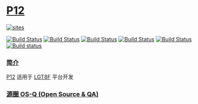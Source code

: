 # [P12](https://github.com/OS-Q/P12)

[![sites](http://182.61.61.133/link/resources/OSQ.png)](http://www.OS-Q.com)

[![Build Status](https://github.com/OS-Q/P12/workflows/macos/badge.svg)](https://github.com/OS-Q/P12/actions/workflows/macos.yml)
[![Build Status](https://github.com/OS-Q/P12/workflows/ubuntu/badge.svg)](https://github.com/OS-Q/P12/actions/workflows/ubuntu.yml)
[![Build Status](https://github.com/OS-Q/P12/workflows/windows/badge.svg)](https://github.com/OS-Q/P12/actions/workflows/windows.yml)
[![Build Status](https://github.com/OS-Q/P12/workflows/PlatformIO/badge.svg)](https://github.com/OS-Q/P12/actions/workflows/platformio.yml)
[![Build Status](https://travis-ci.com/OS-Q/P12.svg?branch=master)](https://travis-ci.com/OS-Q/P12)
[![Build status](https://ci.appveyor.com/api/projects/status/35s7gqmuhpric2hm?svg=true)](https://ci.appveyor.com/project/Qitas/p12)
### [简介](https://github.com/OS-Q/P12/wiki)

[P12](https://github.com/OS-Q/P12) 适用于 [LGT8F](http://www.lgtic.com/lgt8fx8p/) 平台开发

### [源圈 OS-Q (Open Source & QA) ](http://www.OS-Q.com)
